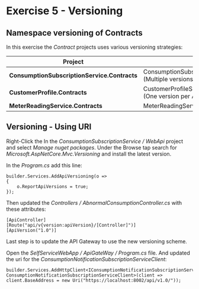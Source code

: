 # Exercise 5 - Versioning

## Namespace versioning of Contracts

In this exercise the _Contract_ projects uses various versioning strategies:

| Project  | Pattern  |
|---|---|
| **ConsumptionSubscriptionService.Contracts** | ConsumptionSubscriptionService.Contracts.v1_0.Commands <br />(Multiple versions in Assembly) |
| **CustomerProfile.Contracts** | CustomerProfileService.Contracts.v1_0.Commands <br />(One version per Assembly)  |
| **MeterReadingService.Contracts** | MeterReadingService.Contracts.Events.v1_0 |

## Versioning - Using URI

Right-Click the In the _ConsumptionSubscriptionService / WebApi_ project and select _Manage nuget packages_. Under the Browse tap search for _Microsoft.AspNetCore.Mvc.Versioning_ and install the latest version.

In the _Program.cs_ add this line:

```
builder.Services.AddApiVersioning(o => 
{
    o.ReportApiVersions = true;
});
```

Then updated the _Controllers / AbnormalConsumptionController.cs_ with these attributes:

```
[ApiController]
[Route("api/v{version:apiVersion}/[Controller]")]
[ApiVersion("1.0")]
```

Last step is to update the API Gateway to use the new versioning scheme.

Open the _SelfServiceWebApp / ApiGateWay / Program.cs_ file. And updated the uri for the _ConsumptionNotificationSubscriptionServiceClient_:

```
builder.Services.AddHttpClient<IConsumptionNotificationSubscriptionServiceClient, ConsumptionNotificationSubscriptionServiceClient>(client => client.BaseAddress = new Uri("https://localhost:8002/api/v1.0/"));
```